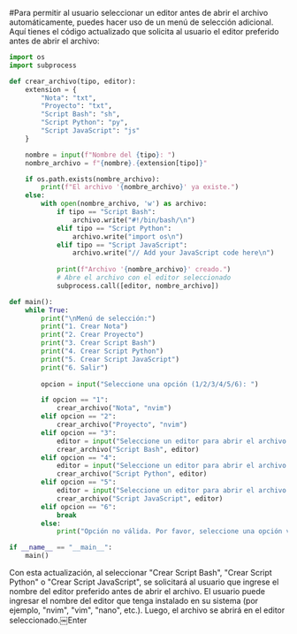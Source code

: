 #Para permitir al usuario seleccionar un editor antes de abrir el archivo automáticamente, puedes hacer uso de un menú de selección adicional. Aquí tienes el código actualizado que solicita al usuario el editor preferido antes de abrir el archivo:

```python
import os
import subprocess

def crear_archivo(tipo, editor):
    extension = {
        "Nota": "txt",
        "Proyecto": "txt",
        "Script Bash": "sh",
        "Script Python": "py",
        "Script JavaScript": "js"
    }

    nombre = input(f"Nombre del {tipo}: ")
    nombre_archivo = f"{nombre}.{extension[tipo]}"

    if os.path.exists(nombre_archivo):
        print(f"El archivo '{nombre_archivo}' ya existe.")
    else:
        with open(nombre_archivo, 'w') as archivo:
            if tipo == "Script Bash":
                archivo.write("#!/bin/bash/\n")
            elif tipo == "Script Python":
                archivo.write("import os\n")
            elif tipo == "Script JavaScript":
                archivo.write("// Add your JavaScript code here\n")
            
            print(f"Archivo '{nombre_archivo}' creado.")
            # Abre el archivo con el editor seleccionado
            subprocess.call([editor, nombre_archivo])

def main():
    while True:
        print("\nMenú de selección:")
        print("1. Crear Nota")
        print("2. Crear Proyecto")
        print("3. Crear Script Bash")
        print("4. Crear Script Python")
        print("5. Crear Script JavaScript")
        print("6. Salir")
        
        opcion = input("Seleccione una opción (1/2/3/4/5/6): ")

        if opcion == "1":
            crear_archivo("Nota", "nvim")
        elif opcion == "2":
            crear_archivo("Proyecto", "nvim")
        elif opcion == "3":
            editor = input("Seleccione un editor para abrir el archivo (nvim, vim, nano, etc.): ")
            crear_archivo("Script Bash", editor)
        elif opcion == "4":
            editor = input("Seleccione un editor para abrir el archivo (nvim, vim, nano, etc.): ")
            crear_archivo("Script Python", editor)
        elif opcion == "5":
            editor = input("Seleccione un editor para abrir el archivo (nvim, vim, nano, etc.): ")
            crear_archivo("Script JavaScript", editor)
        elif opcion == "6":
            break
        else:
            print("Opción no válida. Por favor, seleccione una opción válida.")

if __name__ == "__main__":
    main()
```

Con esta actualización, al seleccionar "Crear Script Bash", "Crear Script Python" o "Crear Script JavaScript", se solicitará al usuario que ingrese el nombre del editor preferido antes de abrir el archivo. El usuario puede ingresar el nombre del editor que tenga instalado en su sistema (por ejemplo, "nvim", "vim", "nano", etc.). Luego, el archivo se abrirá en el editor seleccionado.￼Enter
